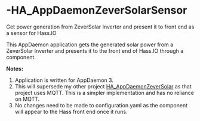 # -HA_AppDaemonZeverSolarSensor
Get power generation from ZeverSolar Inverter and present it to front end as a sensor for Hass.IO

This AppDaemon application gets the generated solar power from a ZeverSolar Inverter and presents it to the front end of Hass.IO
through a component.

**Notes:**
1) Application is written for AppDaemon 3.
2) This will supersede my other project [HA_AppDaemonZeverSolar](https://github.com/CheongKoo/HA_AppDaemonZeverSolar) 
as that project uses MQTT. This is a simpler implementation and has no reliance on MQTT.
3) No changes need to be made to configuration.yaml as the component will appear to the Hass front end once it runs.
